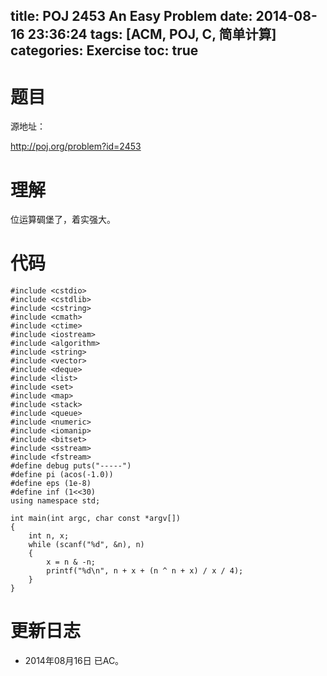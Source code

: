 title: POJ 2453 An Easy Problem
date: 2014-08-16 23:36:24
tags: [ACM, POJ, C, 简单计算]
categories: Exercise
toc: true
---
# 题目
源地址：

http://poj.org/problem?id=2453

# 理解
位运算碉堡了，着实强大。

<!-- more -->

# 代码
```
#include <cstdio>
#include <cstdlib>
#include <cstring>
#include <cmath>
#include <ctime>
#include <iostream>
#include <algorithm>
#include <string>
#include <vector>
#include <deque>
#include <list>
#include <set>
#include <map>
#include <stack>
#include <queue>
#include <numeric>
#include <iomanip>
#include <bitset>
#include <sstream>
#include <fstream>
#define debug puts("-----")
#define pi (acos(-1.0))
#define eps (1e-8)
#define inf (1<<30)
using namespace std;

int main(int argc, char const *argv[])
{
    int n, x;
    while (scanf("%d", &n), n)
    {
        x = n & -n;
        printf("%d\n", n + x + (n ^ n + x) / x / 4);
    }
}
```

# 更新日志
- 2014年08月16日 已AC。